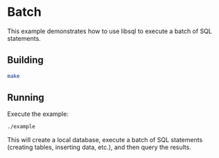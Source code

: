 # Batch

This example demonstrates how to use libsql to execute a batch of SQL statements.

## Building

```bash
make
```

## Running

Execute the example:

```bash
./example
```

This will create a local database, execute a batch of SQL statements (creating tables, inserting data, etc.), and then query the results.
